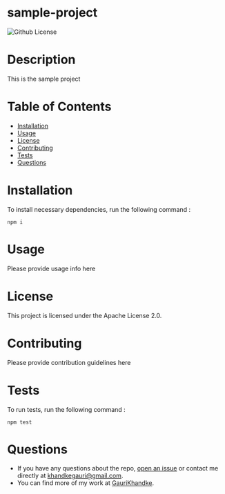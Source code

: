 # sample-project
![Github License](https://img.shields.io/badge/license-Apache--2.0-blue)

# Description
This is the sample project

# Table of Contents
* [Installation](#installation)
* [Usage](#usage)
* [License](#license)
* [Contributing](#contributing)
* [Tests](#tests)
* [Questions](#questions)

# Installation
To install necessary dependencies, run the following command : 
<pre><code>npm i</code></pre>

# Usage
Please provide usage info here

# License
This project is licensed under the Apache License 2.0.

# Contributing
Please provide contribution guidelines here

# Tests
To run tests, run the following command :
<pre><code>npm test</code></pre>

# Questions
* If you have any questions about the repo, 
[open an issue](https://github.com/GauriKhandke/sample-project/issues/new) 
or contact me directly at khandkegauri@gmail.com. 
* You can find more of my work at [GauriKhandke](https://github.com/GauriKhandke).


